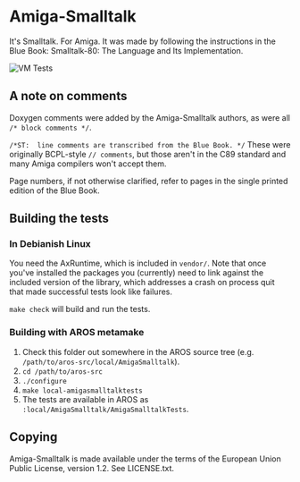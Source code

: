 # Amiga-Smalltalk

It's Smalltalk. For Amiga. It was made by following the instructions in the Blue Book:
Smalltalk-80: The Language and Its Implementation.

![VM Tests](https://github.com/iamleeg/Amiga-Smalltalk/workflows/VM%20Tests/badge.svg)

## A note on comments

Doxygen comments were added by the Amiga-Smalltalk authors, as were all `/* block comments */`.

`/*ST:  line comments are transcribed from the Blue Book. */` These were originally BCPL-style
`// comments`, but those aren't in the C89 standard and many Amiga compilers won't accept them.

Page numbers, if not otherwise clarified, refer to pages in the single printed edition of the Blue Book.

## Building the tests

### In Debianish Linux

You need the AxRuntime, which is included in `vendor/`. Note that once you've installed the packages you (currently) need to link against the included version of the library, which addresses a crash on process quit that made successful tests look like failures.

`make check` will build and run the tests.

### Building with AROS metamake

1. Check this folder out somewhere in the AROS source tree (e.g. `/path/to/aros-src/local/AmigaSmalltalk`).
2. `cd /path/to/aros-src`
3. `./configure`
4. `make local-amigasmalltalktests`
5. The tests are available in AROS as `:local/AmigaSmalltalk/AmigaSmalltalkTests`.


## Copying

Amiga-Smalltalk is made available under the terms of the European Union Public License, version 1.2. See LICENSE.txt.

